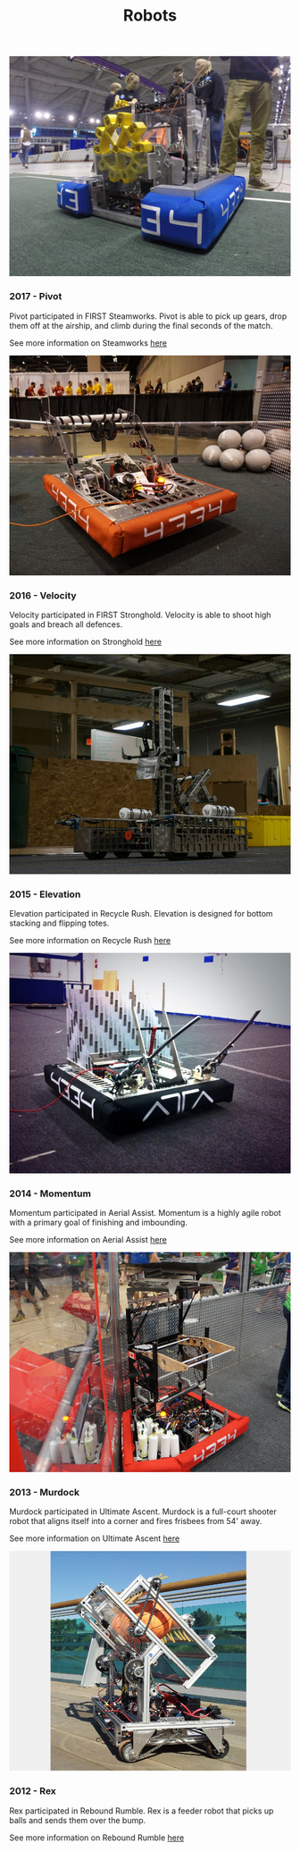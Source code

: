 ﻿---
layout: team
title: Robots
---
<main role="main">
      <div class="album py-4">
        <div class="container">
          <div class="row">
            <div class="col-md-4">
              <div class="card mb-4 box-shadow">
				<img class="img-fluid" alt="Pivot" src="/resources/img/pivot.jpg">
                <div class="card-body">
                <h3 class="card-text">2017 - Pivot</h3>
				<p class="card-text">Pivot participated in FIRST Steamworks. 
				Pivot is able to pick up gears, drop them off at the airship, and 
				climb during the final seconds of the match.</p>
        <p class="card-text">See more information on Steamworks <a href="/first/sw2017">here</a></p>
                </div>
              </div>
            </div>
            <div class="col-md-4">
              <div class="card mb-4 box-shadow">
				<img class="img-fluid" alt="Velocity" src="/resources/img/velocity.jpg">
                <div class="card-body">
				<h3 class="card-text">2016 - Velocity</h3>
				<p class="card-text">Velocity participated in FIRST Stronghold. 
				Velocity is able to shoot high goals and breach all defences.</p>
        <p class="card-text">See more information on Stronghold <a href="/first/sh2016">here</a></p>
                </div>
              </div>
            </div>
            <div class="col-md-4">
              <div class="card mb-4 box-shadow">
				<img class="img-fluid" alt="Elevation" src="/resources/img/elevation.JPG">
                <div class="card-body">
				<h3 class="card-text">2015 - Elevation</h3>
				<p class="card-text">Elevation participated in Recycle Rush. 
				Elevation is designed for bottom stacking and flipping totes.</p>
        <p class="card-text">See more information on Recycle Rush <a href="/first/rr2015">here</a></p>
                </div>
              </div>
            </div>
            <div class="col-md-4">
              <div class="card mb-4 box-shadow">
				<img class="img-fluid" alt="Momentum" src="/resources/img/momentum.jpg">
                <div class="card-body">
				<h3 class="card-text">2014 - Momentum</h3>
				<p class="card-text">Momentum participated in Aerial Assist. 
				Momentum is a highly agile robot with a primary goal of finishing 
				and imbounding.</p>
        <p class="card-text">See more information on Aerial Assist <a href="/first/aa2014">here</a></p>
                </div>
              </div>
            </div>
            <div class="col-md-4">
              <div class="card mb-4 box-shadow">
				<img class="img-fluid" alt="Murdock" src="/resources/img/murdock.jpg">
                <div class="card-body">
				<h3 class="card-text">2013 - Murdock</h3>
				<p class="card-text">Murdock participated in Ultimate Ascent. Murdock is a full-court shooter robot that aligns itself into a corner and fires frisbees from 54' away.</p>
        <p class="card-text">See more information on Ultimate Ascent <a href="/first/ua2013">here</a></p>
                </div>
              </div>
            </div>
            <div class="col-md-4">
              <div class="card mb-4 box-shadow">
				<img class="img-fluid" alt="Rex" src="/resources/img/rex.jpg">
                <div class="card-body">
				<h3 class="card-text">2012 - Rex</h3>
				<p class="card-text">Rex participated in Rebound Rumble. Rex is a feeder robot that picks up balls and sends them over the bump.</p>
        <p class="card-text">See more information on Rebound Rumble <a href="/first/rr2012">here</a></p>
                </div>
              </div>
            </div>
          </div>
        </div>
      </div>
    </main>